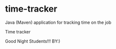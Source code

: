 # time-tracker
Java (Maven) application for tracking time on the job

Time tracker

Good Night Students!!!
BY:)
